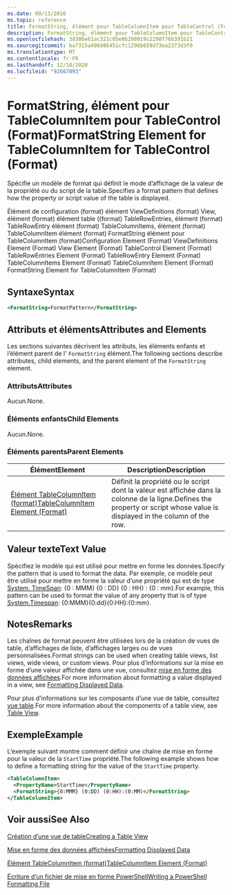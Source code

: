 ```yaml
---
ms.date: 09/13/2016
ms.topic: reference
title: FormatString, élément pour TableColumnItem pour TableControl (Format)
description: FormatString, élément pour TableColumnItem pour TableControl (Format)
ms.openlocfilehash: 3d386e61ac321c05e0b298019c2298f76b391b21
ms.sourcegitcommit: ba7315a496986451cfc1296b659d73ea2373d3f0
ms.translationtype: MT
ms.contentlocale: fr-FR
ms.lasthandoff: 12/10/2020
ms.locfileid: "92667893"
---
```

# <a name="formatstring-element-for-tablecolumnitem-for-tablecontrol-format"></a><span data-ttu-id="7a5f1-103">FormatString, élément pour TableColumnItem pour TableControl (Format)</span><span class="sxs-lookup"><span data-stu-id="7a5f1-103">FormatString Element for TableColumnItem for TableControl (Format)</span></span>

<span data-ttu-id="7a5f1-104">Spécifie un modèle de format qui définit le mode d’affichage de la valeur de la propriété ou du script de la table.</span><span class="sxs-lookup"><span data-stu-id="7a5f1-104">Specifies a format pattern that defines how the property or script value of the table is displayed.</span></span>

<span data-ttu-id="7a5f1-105">Élément de configuration (format) élément ViewDefinitions (format) View, élément (format) élément table ((format) TableRowEntries, élément (format) TableRowEntry élément (format) TableColumnItems, élément (format) TableColumnItem élément (format) FormatString élément pour TableColumnItem (format)</span><span class="sxs-lookup"><span data-stu-id="7a5f1-105">Configuration Element (Format) ViewDefinitions Element (Format) View Element (Format) TableControl Element (Format) TableRowEntries Element (Format) TableRowEntry Element (Format) TableColumnItems Element (Format) TableColumnItem Element (Format) FormatString Element for TableColumnItem (Format)</span></span>

## <a name="syntax"></a><span data-ttu-id="7a5f1-106">Syntaxe</span><span class="sxs-lookup"><span data-stu-id="7a5f1-106">Syntax</span></span>

```xml
<FormatString>FormatPattern</FormatString>
```

## <a name="attributes-and-elements"></a><span data-ttu-id="7a5f1-107">Attributs et éléments</span><span class="sxs-lookup"><span data-stu-id="7a5f1-107">Attributes and Elements</span></span>

<span data-ttu-id="7a5f1-108">Les sections suivantes décrivent les attributs, les éléments enfants et l’élément parent de l' `FormatString` élément.</span><span class="sxs-lookup"><span data-stu-id="7a5f1-108">The following sections describe attributes, child elements, and the parent element of the `FormatString` element.</span></span>

### <a name="attributes"></a><span data-ttu-id="7a5f1-109">Attributs</span><span class="sxs-lookup"><span data-stu-id="7a5f1-109">Attributes</span></span>

<span data-ttu-id="7a5f1-110">Aucun.</span><span class="sxs-lookup"><span data-stu-id="7a5f1-110">None.</span></span>

### <a name="child-elements"></a><span data-ttu-id="7a5f1-111">Éléments enfants</span><span class="sxs-lookup"><span data-stu-id="7a5f1-111">Child Elements</span></span>

<span data-ttu-id="7a5f1-112">Aucun.</span><span class="sxs-lookup"><span data-stu-id="7a5f1-112">None.</span></span>

### <a name="parent-elements"></a><span data-ttu-id="7a5f1-113">Éléments parents</span><span class="sxs-lookup"><span data-stu-id="7a5f1-113">Parent Elements</span></span>

|<span data-ttu-id="7a5f1-114">Élément</span><span class="sxs-lookup"><span data-stu-id="7a5f1-114">Element</span></span>|<span data-ttu-id="7a5f1-115">Description</span><span class="sxs-lookup"><span data-stu-id="7a5f1-115">Description</span></span>|
|-------------|-----------------|
|[<span data-ttu-id="7a5f1-116">Élément TableColumnItem (format)</span><span class="sxs-lookup"><span data-stu-id="7a5f1-116">TableColumnItem Element (Format)</span></span>](./tablecolumnitem-element-for-tablecolumnitems-for-tablecontrol-format.md)|<span data-ttu-id="7a5f1-117">Définit la propriété ou le script dont la valeur est affichée dans la colonne de la ligne.</span><span class="sxs-lookup"><span data-stu-id="7a5f1-117">Defines the property or script whose value is displayed in the column of the row.</span></span>|

## <a name="text-value"></a><span data-ttu-id="7a5f1-118">Valeur texte</span><span class="sxs-lookup"><span data-stu-id="7a5f1-118">Text Value</span></span>

<span data-ttu-id="7a5f1-119">Spécifiez le modèle qui est utilisé pour mettre en forme les données.</span><span class="sxs-lookup"><span data-stu-id="7a5f1-119">Specify the pattern that is used to format the data.</span></span> <span data-ttu-id="7a5f1-120">Par exemple, ce modèle peut être utilisé pour mettre en forme la valeur d’une propriété qui est de type [System. TimeSpan](/dotnet/api/System.TimeSpan): {0 : MMM} {0 : DD} {0 : HH} : {0 : mm}.</span><span class="sxs-lookup"><span data-stu-id="7a5f1-120">For example, this pattern can be used to format the value of any property that is of type [System.Timespan](/dotnet/api/System.TimeSpan): {0:MMM}{0:dd}{0:HH}:{0:mm}.</span></span>

## <a name="remarks"></a><span data-ttu-id="7a5f1-121">Notes</span><span class="sxs-lookup"><span data-stu-id="7a5f1-121">Remarks</span></span>

<span data-ttu-id="7a5f1-122">Les chaînes de format peuvent être utilisées lors de la création de vues de table, d’affichages de liste, d’affichages larges ou de vues personnalisées.</span><span class="sxs-lookup"><span data-stu-id="7a5f1-122">Format strings can be used when creating table views, list views, wide views, or custom views.</span></span> <span data-ttu-id="7a5f1-123">Pour plus d’informations sur la mise en forme d’une valeur affichée dans une vue, consultez [mise en forme des données affichées](./formatting-displayed-data.md).</span><span class="sxs-lookup"><span data-stu-id="7a5f1-123">For more information about formatting a value displayed in a view, see [Formatting Displayed Data](./formatting-displayed-data.md).</span></span>

<span data-ttu-id="7a5f1-124">Pour plus d’informations sur les composants d’une vue de table, consultez [vue table](./creating-a-table-view.md).</span><span class="sxs-lookup"><span data-stu-id="7a5f1-124">For more information about the components of a table view, see [Table View](./creating-a-table-view.md).</span></span>

## <a name="example"></a><span data-ttu-id="7a5f1-125">Exemple</span><span class="sxs-lookup"><span data-stu-id="7a5f1-125">Example</span></span>

<span data-ttu-id="7a5f1-126">L’exemple suivant montre comment définir une chaîne de mise en forme pour la valeur de la `StartTime` propriété.</span><span class="sxs-lookup"><span data-stu-id="7a5f1-126">The following example shows how to define a formatting string for the value of the `StartTime` property.</span></span>

```xml
<TableColumnItem>
  <PropertyName>StartTime</PropertyName>
  <FormatString>{0:MMM} (0:DD) (0:HH):(0:MM)</FormatString>
</TableColumnItem>
```

## <a name="see-also"></a><span data-ttu-id="7a5f1-127">Voir aussi</span><span class="sxs-lookup"><span data-stu-id="7a5f1-127">See Also</span></span>

[<span data-ttu-id="7a5f1-128">Création d’une vue de table</span><span class="sxs-lookup"><span data-stu-id="7a5f1-128">Creating a Table View</span></span>](./creating-a-table-view.md)

[<span data-ttu-id="7a5f1-129">Mise en forme des données affichées</span><span class="sxs-lookup"><span data-stu-id="7a5f1-129">Formatting Displayed Data</span></span>](./formatting-displayed-data.md)

[<span data-ttu-id="7a5f1-130">Élément TableColumnItem (format)</span><span class="sxs-lookup"><span data-stu-id="7a5f1-130">TableColumnItem Element (Format)</span></span>](./tablecolumnitem-element-for-tablecolumnitems-for-tablecontrol-format.md)

[<span data-ttu-id="7a5f1-131">Écriture d’un fichier de mise en forme PowerShell</span><span class="sxs-lookup"><span data-stu-id="7a5f1-131">Writing a PowerShell Formatting File</span></span>](./writing-a-powershell-formatting-file.md)
